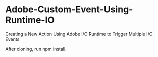 # Adobe-Custom-Event-Using-Runtime-IO
Creating a New Action Using Adobe I/O Runtime to Trigger Multiple I/O Events

After cloning, run npm install.

